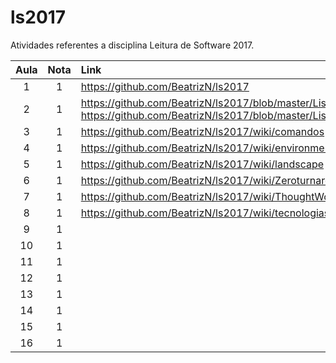 # ls2017
Atividades referentes a disciplina Leitura de Software 2017.
  
Aula | Nota | Link   | Comentario  
:--: | :--: | :---- | :----:  
1    | 1    | https://github.com/BeatrizN/ls2017 |
2    | 1    | https://github.com/BeatrizN/ls2017/blob/master/Lista%201.md e https://github.com/BeatrizN/ls2017/blob/master/Lista%202.md |
3    | 1    | https://github.com/BeatrizN/ls2017/wiki/comandos |
4    | 1    | https://github.com/BeatrizN/ls2017/wiki/environment |
5    | 1    | https://github.com/BeatrizN/ls2017/wiki/landscape |
6    | 1    | https://github.com/BeatrizN/ls2017/wiki/Zeroturnaround |
7    | 1    | https://github.com/BeatrizN/ls2017/wiki/ThoughtWorks | -
8    | 1    | https://github.com/BeatrizN/ls2017/wiki/tecnologiasThoughtworks | 
9    | 1    |        |
10   | 1    |        |
11   | 1    |        |
12   | 1    |        | 
13   | 1    |        |
14   | 1    |        |
15   | 1    |        |
16   | 1    |        | 
